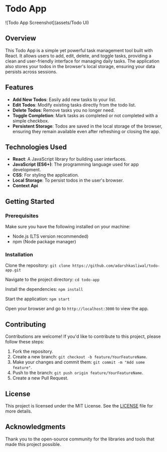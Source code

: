 # Todo App

![Todo App Screenshot](assets/Todo UI) 

## Overview

This Todo App is a simple yet powerful task management tool built with React. It allows users to add, edit, delete, and toggle tasks, providing a clean and user-friendly interface for managing daily tasks. The application also stores your todos in the browser's local storage, ensuring your data persists across sessions.

## Features

- **Add New Todos**: Easily add new tasks to your list.
- **Edit Todos**: Modify existing tasks directly from the todo list.
- **Delete Todos**: Remove tasks you no longer need.
- **Toggle Completion**: Mark tasks as completed or not completed with a simple checkbox.
- **Persistent Storage**: Todos are saved in the local storage of the browser, ensuring they remain available even after refreshing or closing the app.

## Technologies Used

- **React**: A JavaScript library for building user interfaces.
- **JavaScript (ES6+)**: The programming language used for app development.
- **CSS**: For styling the application.
- **Local Storage**: To persist todos in the user's browser.
- **Context Api**

## Getting Started

### Prerequisites

Make sure you have the following installed on your machine:

- Node.js (LTS version recommended)
- npm (Node package manager)

### Installation

Clone the repository: 
`git clone https://github.com/adarshkasliwal/todo-app.git`

Navigate to the project directory: 
`cd todo-app`

Install the dependencies: 
`npm install`

Start the application: 
`npm start`

Open your browser and go to `http://localhost:3000` to view the app.

## Contributing

Contributions are welcome! If you'd like to contribute to this project, please follow these steps:

1. Fork the repository.
2. Create a new branch: `git checkout -b feature/YourFeatureName`.
3. Make your changes and commit them: `git commit -m "Add some feature"`.
4. Push to the branch: `git push origin feature/YourFeatureName`.
5. Create a new Pull Request.

## License

This project is licensed under the MIT License. See the [LICENSE](LICENSE) file for more details.

## Acknowledgments

Thank you to the open-source community for the libraries and tools that made this project possible.
